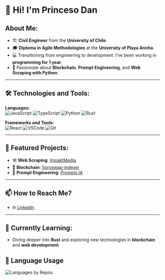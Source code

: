 # 👑 Hi! I'm Princeso Dan

## About Me:
- 🏗️ **Civil Engineer** from the **University of Chile**.
- 🎓 **Diploma in Agile Methodologies** at the **University of Playa Ancha**.
- 💻 Transitioning from engineering to development: I’ve been working in **programming for 1 year**.
- 🚀 Passionate about **Blockchain**, **Prompt Engineering**, and **Web Scraping with Python**.

---

## 🛠️ Technologies and Tools:

**Languages:**  
![JavaScript](https://img.shields.io/badge/-JavaScript-F7DF1E?style=flat-square&logo=javascript&logoColor=black)
![TypeScript](https://img.shields.io/badge/-TypeScript-3178C6?style=flat-square&logo=typescript&logoColor=white)
![Python](https://img.shields.io/badge/-Python-3776AB?style=flat-square&logo=python&logoColor=white)
![Rust](https://img.shields.io/badge/-Rust-000000?style=flat-square&logo=rust&logoColor=white)

**Frameworks and Tools:**  
![React](https://img.shields.io/badge/-React-61DAFB?style=flat-square&logo=react&logoColor=black)
![VSCode](https://img.shields.io/badge/-VSCode-007ACC?style=flat-square&logo=visual-studio-code&logoColor=white)
![Git](https://img.shields.io/badge/-Git-F05032?style=flat-square&logo=git&logoColor=white)

---

## 🌟 Featured Projects:

- 🕸️ **Web Scraping**: [ImpaktMedia](https://impaktmedia.cl/)  
- 🌌 **Blockchain**: [Soroswap-indexer](https://github.com/soroswap/subql)  
- 🤖 **Prompt Engineering**: [Prompts IA](https://github.com/PrincesoDan/prompts)  

---

## 📫 How to Reach Me?
- 🌐 [LinkedIn](https://www.linkedin.com/in/danielandradesch/)

---

## 🌱 Currently Learning:
- Diving deeper into **Rust** and exploring new technologies in **blockchain** and **web development**.



## 🍰 Language Usage 

![Languages by Repos](https://github-profile-summary-cards.vercel.app/api/cards/repos-per-language?username=PrincesoDan)


